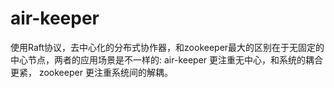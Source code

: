 air-keeper
====
使用Raft协议，去中心化的分布式协作器，和zookeeper最大的区别在于无固定的中心节点，两者的应用场景是不一样的:
air-keeper   更注重无中心，和系统的耦合更紧，
zookeeper   更注重系统间的解耦。